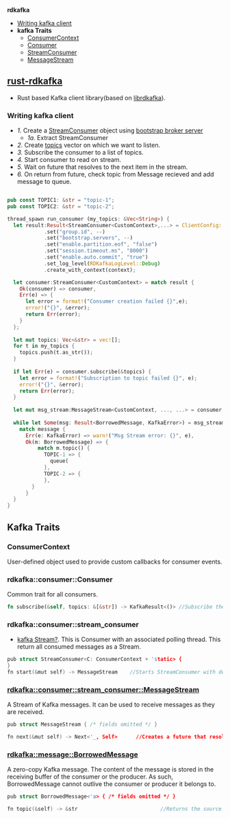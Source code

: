 **rdkafka**
- [Writing kafka client](#kc)
- **kafka Traits**
  - [ConsumerContext](#cc)
  - [Consumer](#con)
  - [StreamConsumer](#sc)
  - [MessageStream](#ms)

## [rust-rdkafka](https://docs.rs/rdkafka/0.8.1/rdkafka/index.html)
- Rust based Kafka client library(based on [librdkafka](/System-Design/Concepts/MOM_ESB/Apache_Kafka#lrdk)).

<a name=kc></a>
### Writing kafka client
- _1._ Create a [StreamConsumer](/System-Design/Concepts/MOM_ESB/Apache_Kafka#st) object using [bootstrap broker server](/System-Design/Concepts/MOM_ESB/Apache_Kafka#br)
  - _1a._ Extract StreamConsumer
- _2._ Create [topics](/System-Design/Concepts/MOM_ESB/Apache_Kafka/README.md#tp) vector on which we want to listen.
- _3._ Subscribe the consumer to a list of topics.
- _4._ Start consumer to read on stream.
- _5._ Wait on future that resolves to the next item in the stream.
- _6._ On return from future, check topic from Message recieved and add message to queue.
```rs

pub const TOPIC1: &str = "topic-1";
pub const TOPIC2: &str = "topic-2";

thread_spawn run_consumer (my_topics: &Vec<String>) {
  let result:Result<StreamConsumer<CustomContext>,...> = ClientConfig::new()                  //1
            .set("group.id", --)
            .set("bootstrap.servers", --)
            .set("enable.partition.eof", "false")
            .set("session.timeout.ms", "8000")
            .set("enable.auto.commit", "true")
            .set_log_level(RDKafkaLogLevel::Debug)
            .create_with_context(context);

  let consumer:StreamConsumer<CustomContext> = match result {                   //1a
    Ok(consumer) => consumer,
    Err(e) => {
      let error = format!("Consumer creation failed {}",e);
      error!("{}", &error);
      return Err(error);
    }
  };
  
  let mut topics: Vec<&str> = vec![];
  for t in my_topics {                                                         //2
    topics.push(t.as_str());
  }
  
  if let Err(e) = consumer.subscribe(&topics) {                                 //3
    let error = format!("Subscription to topic failed {}", e);
    error!("{}", &error);
    return Err(error);
  }
  
  let mut msg_stream:MessageStream<CustomContext, ..., ...> = consumer.start(); //4
  
  while let Some(msg: Result<BorrowedMessage, KafkaError>) = msg_stream.next().await {  //5
    match message {
      Err(e: KafkaError) => warn!("Msg Stream error: {}", e),
      Ok(m: BorrowedMessage) => {
          match m.topic() {                                                       //6
            TOPIC-1 => {
              queue(
            },
            TOPIC-2 => {
            },
        }
      }
  }
}
```

## Kafka Traits
<a name=cc></a>
### ConsumerContext
User-defined object used to provide custom callbacks for consumer events. 
<a name=con></a>
### rdkafka::consumer::Consumer
Common trait for all consumers.
```rs
fn subscribe(&self, topics: &[&str]) -> KafkaResult<()> //Subscribe the consumer to a list of topics.
```
<a name=sc></a>
### rdkafka::consumer::stream_consumer
- [kafka Stream?](/System-Design/Concepts/MOM_ESB/Apache_Kafka/README.md#st). This is Consumer with an associated polling thread. This return all consumed messages as a Stream.
```c
pub struct StreamConsumer<C: ConsumerContext + 'static> {
}
fn start(&mut self) -> MessageStream    //Starts StreamConsumer with default configuration(100ms polling interval and no NoMessageReceived notifications).
```
<a name=ms></a>
### [rdkafka::consumer::stream_consumer::MessageStream](https://docs.rs/rdkafka/0.10.0/rdkafka/consumer/stream_consumer/struct.MessageStream.html)
A Stream of Kafka messages. It can be used to receive messages as they are received.
```c
pub struct MessageStream { /* fields omitted */ }

fn next(&mut self) -> Next<'_, Self>      //Creates a future that resolves to the next item in the stream.
```
<a name=bm></a>
### [rdkafka::message::BorrowedMessage](https://docs.rs/rdkafka/0.14.0/rdkafka/message/struct.BorrowedMessage.html)
A zero-copy Kafka message. The content of the message is stored in the receiving buffer of the consumer or the producer. As such, BorrowedMessage cannot outlive the consumer or producer it belongs to.
```c
pub struct BorrowedMessage<'a> { /* fields omitted */ }

fn topic(&self) -> &str                           //Returns the source topic of the message.
```
